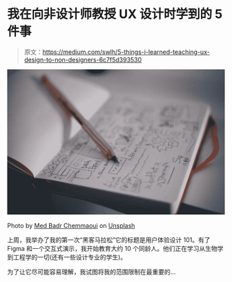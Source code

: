 # 我在向非设计师教授 UX 设计时学到的 5 件事

> 原文：<https://medium.com/swlh/5-things-i-learned-teaching-ux-design-to-non-designers-6c7f5d393530>

![](img/2c58d9ed93d3db9432853bd62b5cad98.png)

Photo by [Med Badr Chemmaoui](https://unsplash.com/@medbadrc?utm_source=unsplash&utm_medium=referral&utm_content=creditCopyText) on [Unsplash](https://unsplash.com/?utm_source=unsplash&utm_medium=referral&utm_content=creditCopyText)

上周，我举办了我的第一次“黑客马拉松”它的标题是用户体验设计 101。有了 Figma 和一个交互式演示，我开始教育大约 10 个同龄人。他们正在学习从生物学到工程学的一切(还有一些设计专业的学生)。

为了让它尽可能容易理解，我试图将我的范围限制在最重要的…